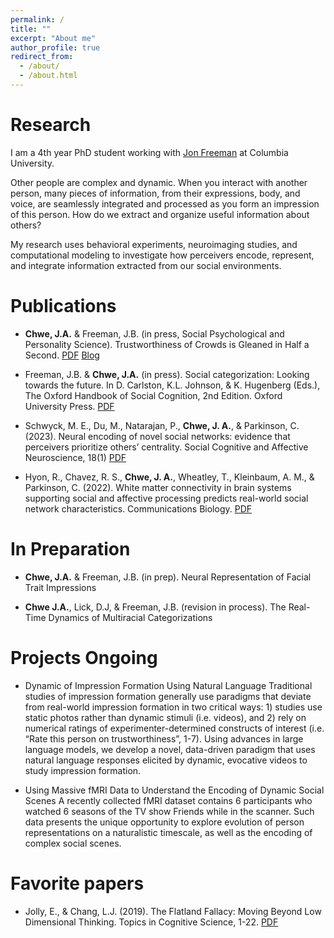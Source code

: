 ```yaml
---
permalink: /
title: ""
excerpt: "About me"
author_profile: true
redirect_from: 
  - /about/
  - /about.html
---
```


Research
======

I am a 4th year PhD student working with [Jon Freeman](http://www.jonbfreeman.com/) at Columbia University. 

Other people are complex and dynamic. When you interact with another person, many pieces of information, from their expressions, body, and voice, are seamlessly integrated and processed as you form an impression of this person. How do we extract and organize useful information about others?

My research uses behavioral experiments, neuroimaging studies, and computational modeling to investigate how perceivers encode, represent, and integrate information extracted from our social environments.

Publications
======

* **Chwe, J.A.** & Freeman, J.B. (in press, Social Psychological and Personality Science). Trustworthiness of Crowds is Gleaned in Half a Second.  [PDF](files/ensemble_main.pdf) [Blog](https://spsp.org/news/character-and-context-blog/chwe-group-trustworthiness)

* Freeman, J.B. & **Chwe, J.A.** (in press). Social categorization: Looking towards the future. In D. Carlston, K.L. Johnson, & K. Hugenberg (Eds.), The Oxford Handbook of Social Cognition, 2nd Edition. Oxford University Press. [PDF](files/Freeman_Chwe_HandbookSocialCog.pdf)

* Schwyck, M. E., Du, M., Natarajan, P., **Chwe, J. A.**, & Parkinson, C. (2023). Neural encoding of novel social networks: evidence that perceivers prioritize others’ centrality. Social Cognitive and Affective Neuroscience, 18(1) [PDF](files/schwyck_neural_encoding.pdf)

* Hyon, R., Chavez, R. S., **Chwe, J. A.**, Wheatley, T., Kleinbaum, A. M., & Parkinson, C. (2022). White matter connectivity in brain systems supporting social and affective processing predicts real-world social network characteristics. Communications Biology. [PDF](files/white_matter_connect_hyon.pdf)

In Preparation
======

* **Chwe, J.A.** & Freeman, J.B. (in prep). Neural Representation of Facial Trait Impressions 

* **Chwe J.A.**, Lick, D.J, & Freeman, J.B. (revision in process). The Real-Time Dynamics of Multiracial Categorizations 

Projects Ongoing
======

* Dynamic of Impression Formation Using Natural Language
  Traditional studies of impression formation generally use paradigms that deviate from real-world impression formation in two critical ways: 1) studies use static photos rather than dynamic stimuli (i.e. videos), and 2) rely on numerical ratings of experimenter-determined constructs of interest (i.e. “Rate this person on trustworthiness”, 1-7). Using advances in large language models, we develop a novel, data-driven paradigm that uses natural language responses elicited by dynamic, evocative videos to study impression formation.

* Using Massive fMRI Data to Understand the Encoding of Dynamic Social Scenes
  A recently collected fMRI dataset contains 6 participants who watched 6 seasons of the TV show Friends while in the scanner. Such data presents the unique opportunity to explore evolution of person representations on a naturalistic timescale, as well as the encoding of complex social scenes. 


Favorite papers
======

* Jolly, E., & Chang, L.J. (2019). The Flatland Fallacy: Moving Beyond Low Dimensional Thinking. Topics in Cognitive Science, 1-22. [PDF](https://onlinelibrary.wiley.com/doi/epdf/10.1111/tops.12404)


